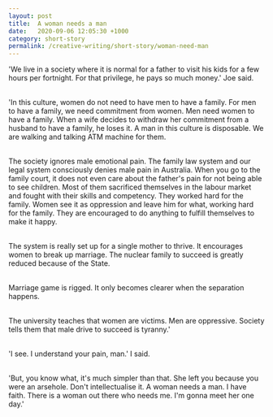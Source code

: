 ```yaml
---
layout: post
title:  A woman needs a man
date:   2020-09-06 12:05:30 +1000
category: short-story
permalink: /creative-writing/short-story/woman-need-man
---
```


'We live in a society where it is normal for a father to visit his kids for a few hours per fortnight. For that privilege, he pays so much money.' Joe said.
<br /><br />
 
'In this culture, women do not need to have men to have a family. For men to have a family, we need commitment from women. Men need women to have a family. When a wife decides to withdraw her commitment from a husband to have a family, he loses it. A man in this culture is disposable. We are walking and talking ATM machine for them.
<br /><br />
 
The society ignores male emotional pain. The family law system and our legal system consciously denies male pain in Australia. When you go to the family court, it does not even care about the father's pain for not being able to see children. Most of them sacrificed themselves in the labour market and fought with their skills and competency. They worked hard for the family. Women see it as oppression and leave him for what, working hard for the family. They are encouraged to do anything to fulfill themselves to make it happy.
<br /><br />
 
The system is really set up for a single mother to thrive. It encourages women to break up marriage. The nuclear family to succeed is greatly reduced because of the State.
<br /><br />
 
Marriage game is rigged. It only becomes clearer when the separation happens.
<br /><br />
 
The university teaches that women are victims. Men are oppressive. Society tells them that male drive to succeed is tyranny.'
<br /><br />
 
'I see. I understand your pain, man.' I said.
<br /><br />
 
'But, you know what, it's much simpler than that. She left you because you were an arsehole. Don't intellectualise it. A woman needs a man. I have faith. There is a woman out there who needs me. I'm gonna meet her one day.'
